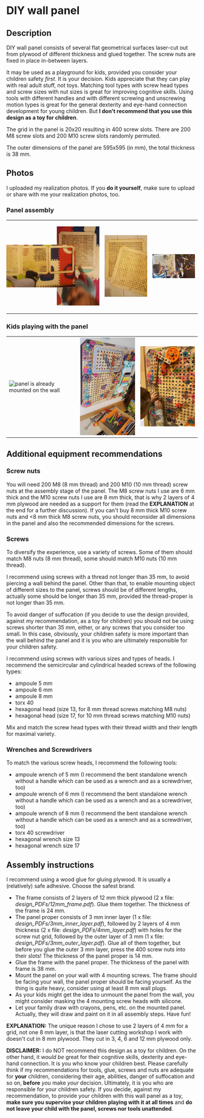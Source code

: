 # DIY wall panel

## Description
DIY wall panel consists of several flat geometrical surfaces laser-cut out from plywood of different thickness and glued together. The screw nuts are fixed in place in-between layers.

It may be used as a playground for kids, provided you consider your children safety *first*. It is your decision. Kids appreciate that they can play with real adult stuff, not toys. Matching tool types with screw head types and screw sizes with nut sizes is great for improving cognitive skills. Using tools with different handles and with different screwing and unscrewing motion types is great for the general dexterity and eye-hand connection development for young children. But **I don't recommend that you use this design as a toy for children**. 

The grid in the panel is 20x20 resulting in 400 screw slots. There are 200 M8 screw slots and 200 M10 screw slots randomly permuted.

The outer dimensions of the panel are 595x595 (in mm), the total thickness is 38 mm.

## Photos

I uploaded my realization photos. If you **do it yourself**, make sure to upload or share with me your realization photos, too.


### Panel assembly

<table align=\"center\">
<tr>
<td><img src="https://github.com/SzymonNowakowski/DIY_wall_panel/blob/main/photos/1_panel_one_element_each_type.jpg?raw=1" width="250" style="transform: rotate(90deg);" alt="all elements of the panel presented"></td>
<td><img src="https://github.com/SzymonNowakowski/DIY_wall_panel/blob/main/photos/2_panel_with_screw_nuts_mounted.jpg?raw=1" width="250" alt="screws mounted in the sockets"></td>
<td><img src="https://github.com/SzymonNowakowski/DIY_wall_panel/blob/main/photos/3_panel_ready_for_final_gluing.jpg?raw=1" width="250" alt="all elements ready for final gluing"></td>
<td><img src="https://github.com/SzymonNowakowski/DIY_wall_panel/blob/main/photos/4_painting_the_panel.jpg?raw=1" width="250" alt="painting the panel is fun in itself"></td>
</tr>
</table>

### Kids playing with the panel

<table align=\"center\">
<tr>
<td><img src="https://github.com/SzymonNowakowski/DIY_wall_panel/blob/main/photos/5_panel_mounted_on_the_wall.jpgg?raw=1" width="250" alt="panel is already mounted on the wall"></td>
<td><img src="https://github.com/SzymonNowakowski/DIY_wall_panel/blob/main/photos/6_panel_mounted_on_the_wall_with_a_few_screws_put_in.jpg?raw=1" width="250" alt="kids mounting things in the panel"></td>
<td><img src="https://github.com/SzymonNowakowski/DIY_wall_panel/blob/main/photos/7_constructing-kitchen_oven.jpg?raw=1" width="250" alt="kids claim it is a kitchen oven that they construct"></td>
</tr>
</table>

## Additional equipment recommendations

### Screw nuts

You will need 200 M8 (8 mm thread) and 200 M10 (10 mm thread) screw nuts at the assembly stage of the panel. The M8 screw nuts I use are 6 mm thick and the M10 screw nuts I use are 8 mm thick, that is why 2 layers of 4 mm plywood are needed as a support for them (read the **EXPLANATION** at the end for a further discussion). If you can't buy 8 mm thick M10 screw nuts and <8 mm thick M8 screw nuts, you should reconsider all dimensions in the panel and also the recommended dimensions for the screws.

### Screws

To diversify the experience, use a variety of screws. Some of them should match M8 nuts (8 mm thread), some should match M10 nuts (10 mm thread).

I recommend using screws with a thread not longer than 35 mm, to avoid piercing a wall behind the panel. Other than that, to enable mounting object of different sizes to the panel, screws should be of different lengths, actually some should be longer than 35 mm, provided the thread-proper is not longer than 35 mm. 

To avoid danger of suffocation (if you decide to use the design provided, against my recommendation, as a toy for children) you should not be using screws shorter than 35 mm, either, or any screws that you consider too small. In this case, obviously, your children safety is more important than the wall behind the panel and it is you who are ultimately responsible for your children safety.

I recommend using screws with various sizes and types of heads. I recommend the semicircular and cylindrical headed screws of the following types:
- ampoule 5 mm
- ampoule 6 mm
- ampoule 8 mm
- torx 40
- hexagonal head (size 13, for 8 mm thread screws matching M8 nuts)
- hexagonal head (size 17, for 10 mm thread screws matching M10 nuts)

Mix and match the screw head types with their thread width and their length for maximal variety.

### Wrenches and Screwdrivers

To match the various screw heads, I recommend the following tools:
- ampoule wrench of 5 mm (I recommend the bent standalone wrench without a handle which can be used as a wrench and as a screwdriver, too) 
- ampoule wrench of 6 mm (I recommend the bent standalone wrench without a handle which can be used as a wrench and as a screwdriver, too)
- ampoule wrench of 8 mm (I recommend the bent standalone wrench without a handle which can be used as a wrench and as a screwdriver, too)
- torx 40 screwdriver
- hexagonal wrench size 13
- hexagonal wrench size 17

## Assembly instructions
I recommend using a wood glue for gluing plywood. It is usually a (relatively) safe adhesive. Choose the safest brand.

- The frame consists of 2 layers of 12 mm thick plywood (2 x file: *design_PDFs/12mm_frame.pdf*). Glue them together. The thickness of the frame is 24 mm. 
- The panel proper consists of 3 mm inner layer (1 x file: *design_PDFs/3mm_inner_layer.pdf*), followed by 2 layers of 4 mm thickness (2 x file: *design_PDFs/4mm_layer.pdf*) with holes for the screw nut grid, followed by the outer layer of 3 mm (1 x file: *design_PDFs/3mm_outer_layer.pdf*). Glue all of them together, but before you glue the outer 3 mm layer, press the 400 screw nuts into their slots! The thickness of the panel proper is 14 mm.
- Glue the frame with the panel proper. The thickness of the panel with frame is 38 mm.
- Mount the panel on your wall with 4 mounting screws. The frame should be facing your wall, the panel proper should be facing yourself. As the thing is quite heavy, consider using at least 8 mm wall plugs.
- As your kids might get the idea to unmount the panel from the wall, you might consider masking the 4 mounting screw heads with silicone.
- Let your family draw with crayons, pens, etc. on the mounted panel. Actually, they will draw and paint on it in all assembly steps. Have fun!

**EXPLANATION:** The unique reason I chose to use 2 layers of 4 mm for a grid, not one 8 mm layer, is that the laser cutting workshop I work with doesn't cut in 8 mm plywood. They cut in 3, 4, 6 and 12 mm plywood only.

**DISCLAIMER:** I do NOT recommend this design as a toy for children. On the other hand, it *would be* great for their cognitive skills, dexterity and eye-hand connection. It is you who know your children best. Please carefully think if my recommendations for tools, glue, screws and nuts are adequate for **your** children, considering their age, abilities, danger of suffocation and so on, **before** *you* make *your* decision. Ultimately, it is you who are responsible for your children safety. If you decide, against my recommendation, to provide your children with this wall panel as a toy, **make sure you supervise your children playing with it at all times** and **do not leave your child with the panel, screws nor tools unattended**.

